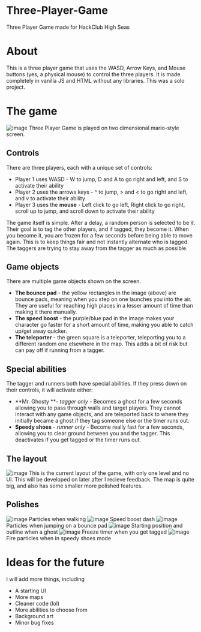# Three-Player-Game
Three Player Game made for HackClub High Seas

# About
This is a three player game that uses the WASD, Arrow Keys, and Mouse buttons (yes, a physical mouse) to control the three players.
It is made completely in vanilla JS and HTML without any libraries.
This was a solo project.

# The game
![image](https://github.com/user-attachments/assets/0d8ebeb8-bc48-4e45-9b10-25eeab1ec464)
Three Player Game is played on two dimensional mario-style screen.
## Controls
There are three players, each with a unique set of controls:
* Player 1 uses WASD - W to jump, D and A to go right and left, and S to activate their ability
* Player 2 uses the arrows keys - ^ to jump, > and < to go right and left, and v to activate their ability
* Player 3 uses the **mouse** - Left click to go left, Right click to go right, scroll up to jump, and scroll down to activate their ability

  
The game itself is simple. After a delay, a random person is selected to be _it_. Their goal is to tag the other players, and if tagged, they become it. When you become it, you are frozen for a few seconds before being able to move again. This is to keep things fair and not instantly alternate who is tagged. The taggers are trying to stay away from the tagger as much as possible. 

## Game objects
There are multiple game objects shown on the screen.

* **The bounce pad** - the yellow rectangles in the image (above) are bounce pads, meaning when you step on one launches you into the air. They are useful for reaching high places in a lesser amount of time than making it there manually.
* **The speed boost** - the purple/blue pad in the image makes your character go faster for a short amount of time, making you able to catch up/get away quicker.
* **The teleporter** - the green square is a teleporter, teleporting you to a different random one elsewhere in the map. This adds a bit of risk but can pay off if running from a tagger.

## Special abilities
The tagger and runners both have special abilities. If they press down on their controls, it will activate either:
* **Mr. Ghosty **- _tagger only_ - Becomes a ghost for a few seconds allowing you to pass through walls and target players. They cannot interact with any game objects, and are teleported back to where they initially became a ghost if they tag someone else or the timer runs out.
* **Speedy shoes** - _runner only_ - Become really fast for a few seconds, allowing you to clear ground between you and the tagger. This deactivates if you get tagged or the timer runs out.

## The layout
![image](https://github.com/user-attachments/assets/a22287c5-eee5-4bf1-80f6-42d633db6d12)
This is the current layout of the game, with only one level and no UI. This will be developed on later after I recieve feedback.
The map is quite big, and also has some smaller more polished features.

## Polishes
![image](https://github.com/user-attachments/assets/56ad8896-a8bc-4bde-989e-fbce429c9b06)
Particles when walking
![image](https://github.com/user-attachments/assets/b7a7f715-5d42-4548-aa1b-647ba22d4ef2)
Speed boost dash
![image](https://github.com/user-attachments/assets/dc0dda58-c6a5-41f2-a791-82f7a4f9f717)
Particles when jumping on a bounce pad
![image](https://github.com/user-attachments/assets/20beb949-8f5c-4db7-8105-6affd8b301f2)
Starting position and outline when a ghost
![image](https://github.com/user-attachments/assets/67468874-d32a-4bbd-b72f-224e0cd463a0)
Freeze timer when you get tagged
![image](https://github.com/user-attachments/assets/c67a46f0-e9bb-4896-a95a-4e270c1a684d)
Fire particles when in speedy shoes mode

# Ideas for the future
I will add more things, including
* A starting UI
* More maps
* Cleaner code (lol)
* More abilities to choose from
* Background art
* Minor bug fixes
